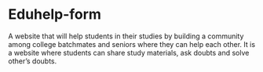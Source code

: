 # Eduhelp-form
A website that will help students in their studies by building a community among college batchmates and seniors where they can help each other. It is a website where students can share study materials, ask doubts and solve other’s doubts.
